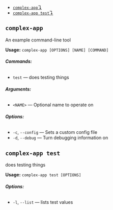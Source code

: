 * [`complex-app`↴](#complex-app)
* [`complex-app test`↴](#complex-app-test)

## `complex-app`

An example command-line tool

**Usage:** `complex-app [OPTIONS] [NAME] [COMMAND]`

###### **Commands:**

* `test` — does testing things

###### **Arguments:**

* `<NAME>` — Optional name to operate on

###### **Options:**

* `-c`, `--config` — Sets a custom config file
* `-d`, `--debug` — Turn debugging information on



## `complex-app test`

does testing things

**Usage:** `complex-app test [OPTIONS]`

###### **Options:**

* `-l`, `--list` — lists test values



